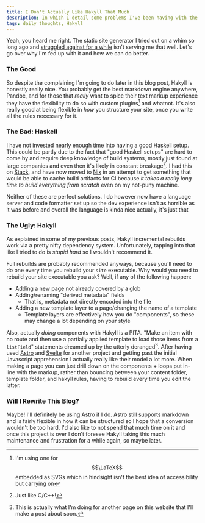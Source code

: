 ```yaml
---
title: I Don't Actually Like Hakyll That Much
description: In which I detail some problems I've been having with the static site generator Hakyll, written in Haskell, that I've been using to generate this site for quite some time now.
tags: daily thoughts, Hakyll
---
```


Yeah, you heard me right. The static site generator I tried out on a whim so long ago and [struggled against for a while](/tags/Hakyll.html) isn't serving me that well. Let's go over why I'm fed up with it and how we can do better.

### The Good

So despite the complaining I'm going to do later in this blog post, Hakyll is honestly really nice. You probably get the best markdown engine anywhere, Pandoc, and for those that _really_ want to spice their text markup experience they have the flexibility to do so with custom plugins[^1] and whatnot. It's also really good at being flexible in _how_ you structure your site, once you write all the rules necessary for it.

### The Bad: Haskell

I have not invested nearly enough time into having a good Haskell setup. This could be partly due to the fact that "good Haskell setups" are hard to come by and require deep knowledge of build systems, mostly just found at large companies and even then it's likely in constant breakage[^2]. I had this on [Stack](https://docs.haskellstack.org/en/stable/), and have now moved to [Nix](https://github.com/Gabriella439/haskell-nix) in an attempt to get something that would be able to cache build artifacts for CI because _it takes a really long time to build everything from scratch_ even on my not-puny machine.

Neither of these are perfect solutions. I do however now have a language server and code formatter set up so the dev experience isn't as horrible as it was before and overall the language is kinda nice actually, it's just that

### The Ugly: Hakyll

As explained in some of my previous posts, Hakyll incremental rebuilds work via a pretty nifty dependency system. Unfortunately, tapping into that like I tried to do is _stupid hard_ so I wouldn't recommend it.

Full rebuilds are probably recommended anyways, because you'll need to do one every time you rebuild your `site` executable. Why would you need to rebuild your site executable you ask? Well, if any of the following happen:

- Adding a new page not already covered by a glob
- Adding/renaming "derived metadata" fields
  - That is, metadata not directly encoded into the file
- Adding a new template layer to a page/changing the name of a template
  - Template layers are effectively how you do "components", so these may change a lot depending on your style

Also, actually _doing_ components with Hakyll is a PITA. "Make an item with no route and then use a partially applied template to load those items from a `listField`" statements dreamed up by the utterly deranged[^3]. After having used [Astro](https://astro.build/) and [Svelte](https://svelte.dev/) for another project and getting past the initial Javascript apprehension I actually really like their model a lot more. When making a page you can just drill down on the components + loops put in-line with the markup, rather than bouncing between your content folder, template folder, and hakyll rules, having to rebuild every time you edit the latter.

### Will I Rewrite This Blog?

Maybe! I'll definitely be using Astro if I do. Astro still supports markdown and is fairly flexible in how it can be structured so I hope that a conversion wouldn't be too hard. I'd also like to not spend that much time on it and once this project is over I don't foresee Hakyll taking this much maintenance and frustration for a while again, so maybe later.

[^1]: I'm using one for $$\LaTeX$$ embedded as SVGs which in hindsight isn't the best idea of accessibility but carrying on
[^2]: Just like C/C++!
[^3]: This is actually what I'm doing for another page on this website that I'll make a post about soon.
